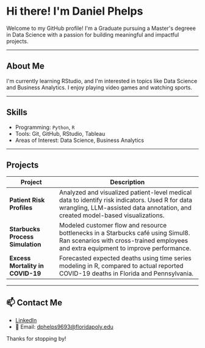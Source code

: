 # Hi there! I'm Daniel Phelps 

Welcome to my GitHub profile! I'm a Graduate pursuing a Master's degreee in Data Science with a passion for building meaningful and impactful projects.

---

## About Me
I'm currently learning RStudio, and I'm interested in topics like Data Science and Business Analytics. I enjoy playing video games and watching sports.

---

## Skills
- Programming: `Python`, `R`
- Tools: Git, GitHub, RStudio, Tableau
- Areas of Interest: Data Science, Business Analytics

---

## Projects

| Project | Description |
|--------|-------------|
| **Patient Risk Profiles** | Analyzed and visualized patient-level medical data to identify risk indicators. Used R for data wrangling, LLM-assisted data annotation, and created model-based visualizations. |
| **Starbucks Process Simulation** | Modeled customer flow and resource bottlenecks in a Starbucks café using Simul8. Ran scenarios with cross-trained employees and extra equipment to improve performance. | 
| **Excess Mortality in COVID-19** | Forecasted expected deaths using time series modeling in R, compared to actual reported COVID-19 deaths in Florida and Pennsylvania. |

---

## 📫 Contact Me
- [LinkedIn](www.linkedin.com/in/daniel-phelps-76a225207)
- 📧 Email: dphelps9693@floridapoly.edu

Thanks for stopping by!
